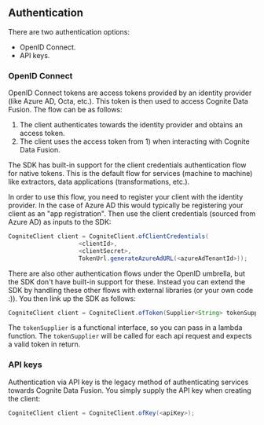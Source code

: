 ## Authentication

There are two authentication options:
- OpenID Connect.
- API keys.

### OpenID Connect

OpenID Connect tokens are access tokens provided by an identity provider (like Azure AD, Octa, etc.). This token 
is then used to access Cognite Data Fusion. The flow can be as follows:
1) The client authenticates towards the identity provider and obtains an access token.
2) The client uses the access token from 1) when interacting with Cognite Data Fusion.

The SDK has built-in support for the client credentials authentication flow for native tokens. This is the 
default flow for services (machine to machine) like extractors, data applications (transformations, etc.). 

In order to use this flow, you need to register your client with the identity provider. In the case of Azure AD 
this would typically be registering your client as an "app registration". Then use the client credentials (sourced 
from Azure AD) as inputs to the SDK:
```java
CogniteClient client = CogniteClient.ofClientCredentials(
                    <clientId>,
                    <clientSecret>,
                    TokenUrl.generateAzureAdURL(<azureAdTenantId>));
```

There are also other authentication flows under the OpenID umbrella, but the SDK don't have built-in 
support for these. Instead you can extend the SDK by handling these other flows with external libraries
(or your own code :)). You then link up the SDK as follows:
```java
CogniteClient client = CogniteClient.ofToken(Supplier<String> tokenSupplier);
```
The `tokenSupplier` is a functional interface, so you can pass in a lambda function. The `tokenSupplier`
will be called for each api request and expects a valid token in return.

### API keys

Authentication via API key is the legacy method of authenticating services towards Cognite Data Fusion.
You simply supply the API key when creating the client:
```java
CogniteClient client = CogniteClient.ofKey(<apiKey>);
```
